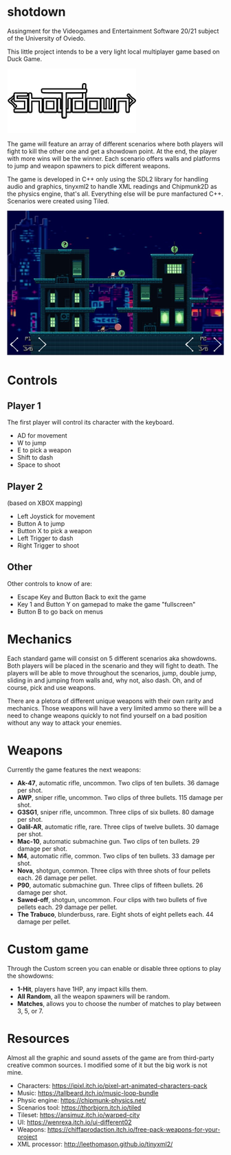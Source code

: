 # shotdown
Assingment for the Videogames and Entertainment Software 20/21 subject of the University of Oviedo.

This little project intends to be a very light local multiplayer game based on Duck Game.

![Game logo](./Shotdown/res/logo.png)

The game will feature an array of different scenarios where both players will fight to kill the other one and get a showdown point.
At the end, the player with more wins will be the winner. Each scenario offers walls and platforms to jump and weapon spawners to pick different weapons.

The game is developed in C++ only using the SDL2 library for handling audio and graphics, tinyxml2 to handle XML readings and Chipmunk2D as the physics engine, that's all. Everything else will be pure manfactured C++. Scenarios were created using Tiled.

![First scenario](./Shotdown/res/screenshot1.jpg)

# Controls

## Player 1

The first player will control its character with the keyboard.

* AD for movement
* W to jump
* E to pick a weapon
* Shift to dash
* Space to shoot

## Player 2

(based on XBOX mapping)
* Left Joystick for movement
* Button A to jump
* Button X to pick a weapon
* Left Trigger to dash
* Right Trigger to shoot

## Other

Other controls to know of are:

* Escape Key and Button Back to exit the game
* Key 1 and Button Y on gamepad to make the game "fullscreen"
* Button B to go back on menus

# Mechanics

Each standard game will consist on 5 different scenarios aka showdowns.
Both players will be placed in the scenario and they will fight to death. The players will be able to move throughout the scenarios, jump, double jump, sliding in and jumping from walls and, why not, also dash. Oh, and of course, pick and use weapons.

There are a pletora of different unique weapons with their own rarity and mechanics. Those weapons will have a very limited ammo so there will be a need to change weapons quickly to not find yourself on a bad position without any way to attack your enemies.

# Weapons

Currently the game features the next weapons:

* **Ak-47**, automatic rifle, uncommon. Two clips of ten bullets. 36 damage per shot.
* **AWP**, sniper rifle, uncommon. Two clips of three bullets. 115 damage per shot.
* **G3SG1**, sniper rifle, uncommon. Three clips of six bullets. 80 damage per shot.
* **Galil-AR**, automatic rifle, rare. Three clips of twelve bullets. 30 damage per shot.
* **Mac-10**, automatic submachine gun. Two clips of ten bullets. 29 damage per shot.
* **M4**, automatic rifle, common. Two clips of ten bullets. 33 damage per shot.
* **Nova**, shotgun, common. Three clips with three shots of four pellets each. 26 damage per pellet.
* **P90**, automatic submachine gun. Three clips of fifteen bullets. 26 damage per shot.
* **Sawed-off**, shotgun, uncommon. Four clips with two bullets of five pellets each. 29 damage per pellet. 
* **The Trabuco**, blunderbuss, rare. Eight shots of eight pellets each. 44 damage per pellet.

# Custom game

Through the Custom screen you can enable or disable three options to play the showdowns:

* **1-Hit**, players have 1HP, any impact kills them.
* **All Random**, all the weapon spawners will be random.
* **Matches**, allows you to choose the number of matches to play between 3, 5, or 7.

# Resources

Almost all the graphic and sound assets of the game are from third-party creative common sources. I modified some of it but the big work is not mine.

* Characters: https://ipixl.itch.io/pixel-art-animated-characters-pack
* Music: https://tallbeard.itch.io/music-loop-bundle
* Physic engine: https://chipmunk-physics.net/
* Scenarios tool: https://thorbjorn.itch.io/tiled
* Tileset: https://ansimuz.itch.io/warped-city
* UI: https://wenrexa.itch.io/ui-different02
* Weapons: https://chiffaprodaction.itch.io/free-pack-weapons-for-your-project
* XML processor: http://leethomason.github.io/tinyxml2/